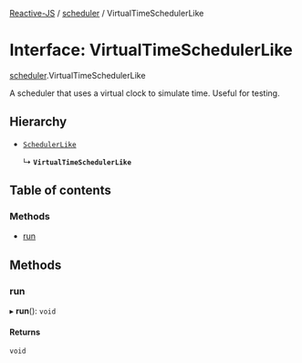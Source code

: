 [Reactive-JS](../README.md) / [scheduler](../modules/scheduler.md) / VirtualTimeSchedulerLike

# Interface: VirtualTimeSchedulerLike

[scheduler](../modules/scheduler.md).VirtualTimeSchedulerLike

A scheduler that uses a virtual clock to simulate time. Useful for testing.

## Hierarchy

- [`SchedulerLike`](scheduler.SchedulerLike.md)

  ↳ **`VirtualTimeSchedulerLike`**

## Table of contents

### Methods

- [run](scheduler.VirtualTimeSchedulerLike.md#run)

## Methods

### run

▸ **run**(): `void`

#### Returns

`void`
